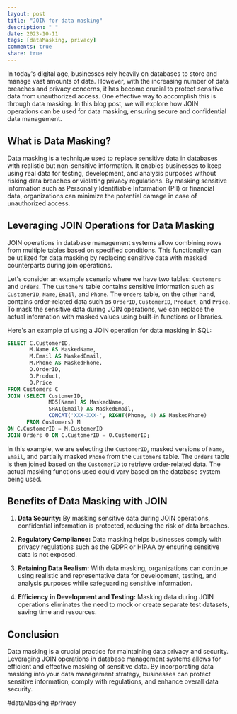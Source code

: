```yaml
---
layout: post
title: "JOIN for data masking"
description: " "
date: 2023-10-11
tags: [dataMasking, privacy]
comments: true
share: true
---
```


In today's digital age, businesses rely heavily on databases to store and manage vast amounts of data. However, with the increasing number of data breaches and privacy concerns, it has become crucial to protect sensitive data from unauthorized access. One effective way to accomplish this is through data masking. In this blog post, we will explore how JOIN operations can be used for data masking, ensuring secure and confidential data management.

## What is Data Masking?

Data masking is a technique used to replace sensitive data in databases with realistic but non-sensitive information. It enables businesses to keep using real data for testing, development, and analysis purposes without risking data breaches or violating privacy regulations. By masking sensitive information such as Personally Identifiable Information (PII) or financial data, organizations can minimize the potential damage in case of unauthorized access.

## Leveraging JOIN Operations for Data Masking

JOIN operations in database management systems allow combining rows from multiple tables based on specified conditions. This functionality can be utilized for data masking by replacing sensitive data with masked counterparts during join operations.

Let's consider an example scenario where we have two tables: `Customers` and `Orders`. The `Customers` table contains sensitive information such as `CustomerID`, `Name`, `Email`, and `Phone`. The `Orders` table, on the other hand, contains order-related data such as `OrderID`, `CustomerID`, `Product`, and `Price`. To mask the sensitive data during JOIN operations, we can replace the actual information with masked values using built-in functions or libraries.

Here's an example of using a JOIN operation for data masking in SQL:

```sql
SELECT C.CustomerID, 
       M.Name AS MaskedName, 
       M.Email AS MaskedEmail, 
       M.Phone AS MaskedPhone, 
       O.OrderID, 
       O.Product, 
       O.Price 
FROM Customers C
JOIN (SELECT CustomerID, 
             MD5(Name) AS MaskedName, 
             SHA1(Email) AS MaskedEmail, 
             CONCAT('XXX-XXX-', RIGHT(Phone, 4) AS MaskedPhone)
      FROM Customers) M
ON C.CustomerID = M.CustomerID
JOIN Orders O ON C.CustomerID = O.CustomerID;
```

In this example, we are selecting the `CustomerID`, masked versions of `Name`, `Email`, and partially masked `Phone` from the `Customers` table. The `Orders` table is then joined based on the `CustomerID` to retrieve order-related data. The actual masking functions used could vary based on the database system being used.

## Benefits of Data Masking with JOIN

1. **Data Security:** By masking sensitive data during JOIN operations, confidential information is protected, reducing the risk of data breaches.

2. **Regulatory Compliance:** Data masking helps businesses comply with privacy regulations such as the GDPR or HIPAA by ensuring sensitive data is not exposed.

3. **Retaining Data Realism:** With data masking, organizations can continue using realistic and representative data for development, testing, and analysis purposes while safeguarding sensitive information.

4. **Efficiency in Development and Testing:** Masking data during JOIN operations eliminates the need to mock or create separate test datasets, saving time and resources.

## Conclusion

Data masking is a crucial practice for maintaining data privacy and security. Leveraging JOIN operations in database management systems allows for efficient and effective masking of sensitive data. By incorporating data masking into your data management strategy, businesses can protect sensitive information, comply with regulations, and enhance overall data security.

#dataMasking #privacy